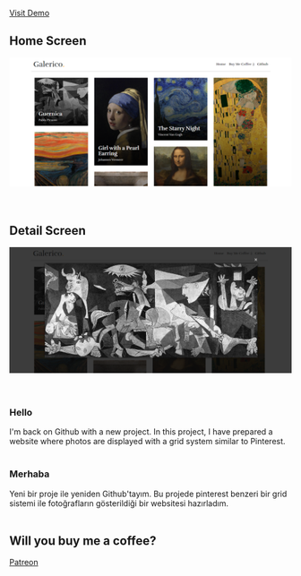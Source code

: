 [Visit Demo](https://galerico.vercel.app/)
## Home Screen

![Home Screen](/assets/img/1.png)
</br>
</br>
</br>

## Detail Screen

![Detail Screen](/assets/img/2.png)
</br>
</br>
</br>

### Hello

I'm back on Github with a new project.
In this project, I have prepared a website where photos are displayed with a grid system similar to Pinterest.
</br>
</br>

### Merhaba

Yeni bir proje ile yeniden Github'tayım.
Bu projede pinterest benzeri bir grid sistemi ile fotoğrafların gösterildiği bir websitesi hazırladım.
</br>
</br>

## Will you buy me a coffee?

[Patreon](https://www.patreon.com/keremgunes)
